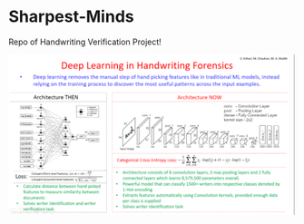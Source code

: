 # Sharpest-Minds
Repo of Handwriting Verification Project!

![Not Found](Introduction.png "Introduction")
